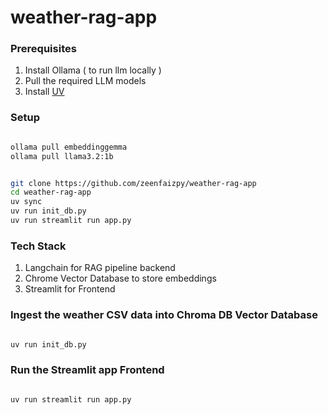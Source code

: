 # weather-rag-app


### Prerequisites

1. Install Ollama ( to run llm locally )
2. Pull the required LLM models
3. Install [UV](https://docs.astral.sh/uv/)

### Setup

```bash

ollama pull embeddinggemma
ollama pull llama3.2:1b


git clone https://github.com/zeenfaizpy/weather-rag-app
cd weather-rag-app
uv sync
uv run init_db.py
uv run streamlit run app.py
```

### Tech Stack

1. Langchain for RAG pipeline backend
2. Chrome Vector Database to store embeddings
3. Streamlit for Frontend


### Ingest the weather CSV data into Chroma DB Vector Database

```bash

uv run init_db.py

```

### Run the Streamlit app Frontend

```bash

uv run streamlit run app.py

```
